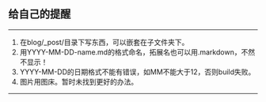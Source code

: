 ## 给自己的提醒
***
1. 在blog/_post/目录下写东西，可以嵌套在子文件夹下。
2. 用YYYY-MM-DD-name.md的格式命名，拓展名也可以用.markdown，不然不显示！
3. YYYY-MM-DD的日期格式不能有错误，如MM不能大于12，否则build失败。
4. 图片用图床。暂时未找到更好的办法。
***